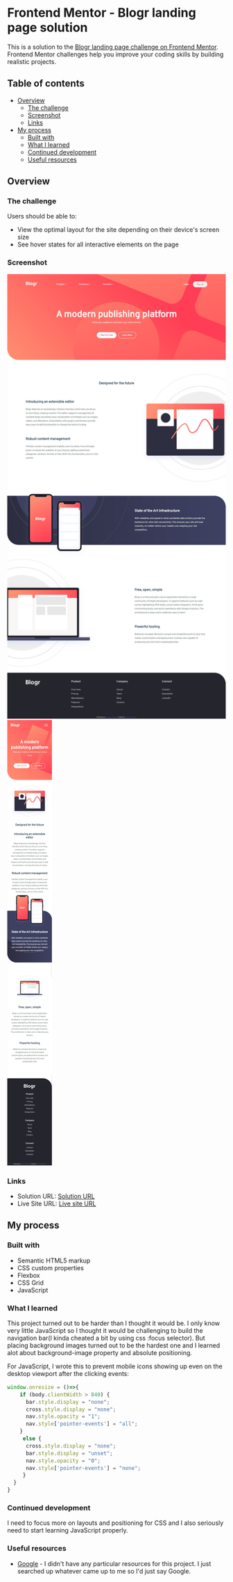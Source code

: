# Frontend Mentor - Blogr landing page solution

This is a solution to the [Blogr landing page challenge on Frontend Mentor](https://www.frontendmentor.io/challenges/blogr-landing-page-EX2RLAApP). Frontend Mentor challenges help you improve your coding skills by building realistic projects. 

## Table of contents

- [Overview](#overview)
  - [The challenge](#the-challenge)
  - [Screenshot](#screenshot)
  - [Links](#links)
- [My process](#my-process)
  - [Built with](#built-with)
  - [What I learned](#what-i-learned)
  - [Continued development](#continued-development)
  - [Useful resources](#useful-resources)

## Overview

### The challenge

Users should be able to:

- View the optimal layout for the site depending on their device's screen size
- See hover states for all interactive elements on the page

### Screenshot

![](images/screenshot.png)
![](images/screenshot1.png)


### Links

- Solution URL: [Solution URL](https://github.com/K4UNG/project-2-blogr-landing-page)
- Live Site URL: [Live site URL](https://k4ung2.netlify.app/)

## My process

### Built with

- Semantic HTML5 markup
- CSS custom properties
- Flexbox
- CSS Grid
- JavaScript

### What I learned

This project turned out to be harder than I thought it would be. I only know very little JavaScript so I thought it would be challenging to build the navigation bar(I kinda cheated a bit by using css :focus selector). But placing background images turned out to be the hardest one and I learned alot about background-image property and absolute positioning.

For JavaScript, I wrote this to prevent mobile icons showing up even on the desktop viewport after the clicking events:

```js
window.onresize = ()=>{
    if (body.clientWidth > 840) {
      bar.style.display = "none";
      cross.style.display = "none";
      nav.style.opacity = "1";
      nav.style['pointer-events'] = "all";
    }
     else {
      cross.style.display = "none";
      bar.style.display = "unset";
      nav.style.opacity = "0";
      nav.style['pointer-events'] = "none";
     }
  }
}
```



### Continued development

I need to focus more on layouts and positioning for CSS and I also seriously need to start learning JavaScript properly.

### Useful resources

- [Google](https://www.google.com) - I didn't have any particular resources for this project. I just searched up whatever came up to me so I'd just say Google.
